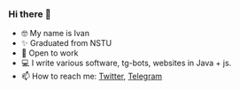 ### Hi there 👋
- 🤓 My name is Ivan
- ✨ Graduated from NSTU
- 🌱 Open to work
- 💻 I write various software, tg-bots, websites in Java + js.
- 📫 How to reach me: [Twitter](https://x.com/vysotskiy_ivan), [Telegram](https://t.me/aivan111)



<!--
**AiVan6/AiVan6** is a ✨ _special_ ✨ repository because its `README.md` (this file) appears on your GitHub profile.

Here are some ideas to get you started:

- 🔭 I’m currently working on ...
- 🌱 I’m currently learning ...
- 👯 I’m looking to collaborate on ...
- 🤔 I’m looking for help with ...
- 💬 Ask me about ...
- 📫 How to reach me: ...
- 😄 Pronouns: ...
- ⚡ Fun fact: ...
-->
